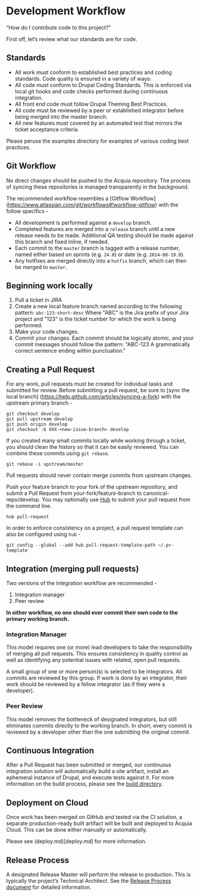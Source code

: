 # Development Workflow

“How do I contribute code to this project?”

First off, let’s review what our standards are for code.

## Standards

* All work must conform to established best practices and coding standards. 
  Code quality is ensured in a variety of ways:
* All code must conform to Drupal Coding Standards. This is enforced via local 
  git hooks and code checks performed during continuous integration.
* All front end code must follow Drupal Theming Best Practices.
* All code must be reviewed by a peer or established integrator before being 
  merged into the master branch.
* All new features must covered by an automated test that mirrors the ticket 
  acceptance criteria.

Please peruse the examples directory for examples of various coding best 
practices.

## Git Workflow

No direct changes should be pushed to the Acquia repository. The process of 
syncing these repositories is managed transparently in the background.

The recommended workflow resembles a [Gitflow Workflow]
(https://www.atlassian.com/git/workflows#!workflow-gitflow) with the follow 
specifics -

* All development is performed against a `develop` branch.
* Completed features are merged into a `release` branch until a new release 
  needs to be made. Additional QA testing should be made against this branch 
  and fixed inline, if needed.
* Each commit to the `master` branch is tagged with a release number, named 
  either based on sprints (e.g. `24.0`) or date (e.g. `2014-08-19.0`).
* Any hotfixes are merged directly into a `hotfix` branch, which can then be 
  merged to `master`.

## Beginning work locally

1. Pull a ticket in JIRA
1. Create a new local feature branch named according to the following pattern: 
  `abc-123-short-desc` Where "ABC" is the Jira prefix of your Jira project and 
  "123" is the ticket number for which the work is being performed.
1. Make your code changes.
1. Commit your changes. Each commit should be logically atomic, and your commit
  messages should follow the pattern: "ABC-123 A grammatically correct sentence 
  ending within punctuation."

## Creating a Pull Request

For any work, pull requests must be created for individual tasks and submitted 
for review. Before submitting a pull request, be sure to [sync the local branch]
(https://help.github.com/articles/syncing-a-fork) with the upstream primary 
branch -

    git checkout develop
    git pull upstream develop
    git push origin develop
    git checkout -b XXX-<new-issue-branch> develop

If you created many small commits locally while working through a ticket, you 
should clean the history so that it can be easily reviewed. You can combine 
these commits using `git rebase`.

    git rebase -i upstream/master

Pull requests should never contain merge commits from upstream changes.

Push your feature branch to your fork of the upstream repository, and submit a 
Pull Request from your-fork/feature-branch to canonical-repo/develop. You may 
optionally use [Hub](https://github.com/github/hub) to submit your pull request
from the command line.

    hub pull-request

In order to enforce consistency on a project, a pull request template can also 
be configured using `hub` -

    git config --global --add hub.pull-request-template-path ~/.pr-template


## Integration (merging pull requests)

Two versions of the integration workflow are recommended -

1. Integration manager
1. Peer review

**In either workflow, no one should ever commit their own code to the primary 
working branch.**

### Integration Manager

This model requires one (or more) lead developers to take the responsibility of 
merging all pull requests. This ensures consistency in quality control as well 
as identifying any potential issues with related, open pull requests.

A small group of one or more person(s) is selected to be integrators. All 
commits are reviewed by this group. If work is done by an integrator, their work
should be reviewed by a fellow integrator (as if they were a developer).

### Peer Review

This model removes the bottleneck of designated integrators, but still 
eliminates commits directly to the working branch. In short, every commit is 
reviewed by a developer other than the one submitting the original commit.

## Continuous Integration

After a Pull Request has been submitted or merged, our continuous integration
solution will automatically build a site artifact, install an ephemeral instance
of Drupal, and execute tests against it. For more information on the build 
process, please see the [build directory](../build/README.md).

## Deployment on Cloud

Once work has been merged on GitHub and tested via the CI solution, a separate
production-ready built artifact will be built and deployed to Acquia Cloud.
This can be done either manually or automatically. 

Please see (deploy.md)[deploy.md] for more information.

## Release Process

A designated Release Master will perform the release to production. This is 
typically the project’s Technical Architect. See the 
[Release Process document](release-process.md) for detailed information.
